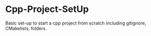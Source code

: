 # Cpp-Project-SetUp
Basic set-up to start a cpp project from scratch including gitignore, CMakelists, folders.
